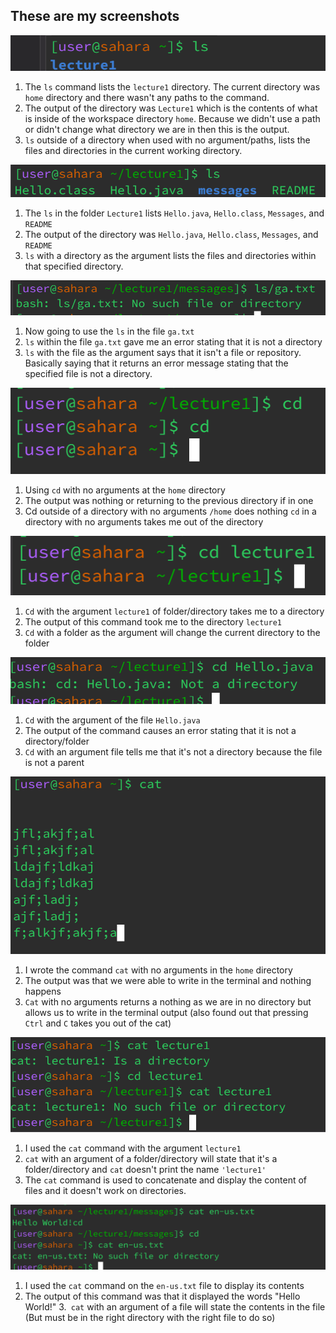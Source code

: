 ## **These are my screenshots**
![Image](NoAgrLS.png)

1. The `ls` command lists the `lecture1` directory. The current directory was `home` directory and there wasn't any paths to the command.
2. The output of the directory was `Lecture1` which is the contents of what is inside of the workspace directory `home`. Because we didn't use a path or didn't change what directory we are in then this is the output.
3. `ls` outside of a directory when used with no argument/paths, lists the files and directories in the current working directory.

![Image](FoldArgLS.png)

1. The `ls` in the folder `Lecture1` lists `Hello.java`, `Hello.class`, `Messages`, and `README`
2. The output of the directory was `Hello.java`, `Hello.class`, `Messages`, and `README`
3. `ls` with a directory as the argument lists the files and directories within that specified directory.
   

![Image](FileAgrLS.png)

1. Now going to use the `ls` in the file `ga.txt` 
2. `ls` within the file `ga.txt` gave me an error stating that it is not a directory
3. `ls` with the file as the argument says that it isn't a file or repository. 
   Basically saying that it returns an error message stating that the specified file is not a directory. 

![Image](NOAgrCd.png)

1. Using `cd` with no arguments at the `home` directory 
2. The output was nothing or returning to the previous directory if in one 
3. Cd outside of a directory with no arguments `/home` does nothing 
   `cd` in a directory with no arguments takes me out of the directory


![Image](FoldAgrCd.png)

1. `Cd` with the argument `lecture1` of folder/directory takes me to a directory
2. The output of this command took me to the directory `lecture1`
3. `Cd` with a folder as the argument will change the current directory to the folder

                             
![Image](FileArgCd.png)

1. `Cd` with the argument of the file `Hello.java`
2. The output of the command causes an error stating that it is not a directory/folder
3. `Cd` with an argument file tells me that it's not a directory because the file is not a parent 

![Image](NOAgrCat.png)
1. I wrote the command `cat` with no arguments in the `home` directory
2. The output was that we were able to write in the terminal and nothing happens 
3. `Cat` with no arguments returns a nothing as we are in no directory but allows us to write in the terminal output
   (also found out that pressing `Ctrl` and `C` takes you out of the cat)

![Image](FolderAgrCat.png)

1. I used the `cat` command with the argument `lecture1` 
2. `cat` with an argument of a folder/directory will state that it's a folder/directory and `cat` doesn't print the name `'lecture1'`
3. The `cat` command is used to concatenate and display the content of files and it doesn't work on directories.

![Image](FileAgrCat.png)

1. I used the `cat` command on the `en-us.txt` file to display its contents
2. The output of this command was that it displayed the words "Hello World!"
3.` cat` with an argument of a file will state the contents in the file (But must be in the right directory with the right file to do so)



